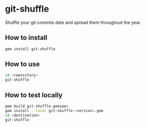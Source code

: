 # git-shuffle
Shuffle your git commits date and spread them throughout the year.

## How to install
```bash
gem install git-shuffle
```

## How to use
```bash
cd <repository>
git-shuffle
```

## How to test locally
```bash
gem build git-shuffle.gemspec
gem install --local git-shuffle-<version>.gem
cd <destination>
git-shuffle
```
